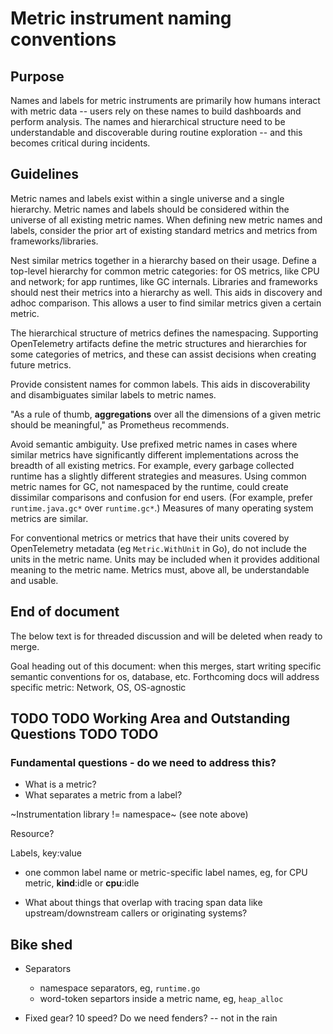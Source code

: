 # Metric instrument naming conventions

## Purpose

Names and labels for metric instruments are primarily how humans interact with metric data -- users rely on these names to build dashboards and perform analysis. The names and hierarchical structure need to be understandable and discoverable during routine exploration -- and this becomes critical during incidents.

## Guidelines

Metric names and labels exist within a single universe and a single hierarchy. Metric names and labels should be considered within the universe of all existing metric names. When defining new metric names and labels, consider the prior art of existing standard metrics and metrics from frameworks/libraries.

Nest similar metrics together in a hierarchy based on their usage. Define a top-level hierarchy for common metric categories: for OS metrics, like CPU and network; for app runtimes, like GC internals. Libraries and frameworks should nest their metrics into a hierarchy as well. This aids in discovery and adhoc comparison. This allows a user to find similar metrics given a certain metric.

The hierarchical structure of metrics defines the namespacing. Supporting OpenTelemetry artifacts define the metric structures and hierarchies for some categories of metrics, and these can assist decisions when creating future metrics.

Provide consistent names for common labels. This aids in discoverability and disambiguates similar labels to metric names.

"As a rule of thumb, **aggregations** over all the dimensions of a given metric should be meaningful," as Prometheus recommends.

Avoid semantic ambiguity. Use prefixed metric names in cases where similar metrics have significantly different implementations across the breadth of all existing metrics. For example, every garbage collected runtime has a slightly different strategies and measures. Using common metric names for GC, not namespaced by the runtime, could create dissimilar comparisons and confusion for end users. (For example, prefer `runtime.java.gc*` over `runtime.gc*`.) Measures of many operating system metrics are similar.

For conventional metrics or metrics that have their units covered by OpenTelemetry metadata (eg `Metric.WithUnit` in Go), do not include the units in the metric name. Units may be included when it provides additional meaning to the metric name. Metrics must, above all, be understandable and usable.

## End of document

The below text is for threaded discussion and will be deleted when ready to merge.

Goal heading out of this document: when this merges, start writing specific semantic conventions for os, database, etc. Forthcoming docs will address specific metric: Network, OS, OS-agnostic



## TODO TODO Working Area and Outstanding Questions TODO TODO

### Fundamental questions - do we need to address this?
* What is a metric?
* What separates a metric from a label?

~Instrumentation library != namespace~ (see note above)

Resource?

Labels, key:value
- one common label name or metric-specific label names, eg, for CPU metric, **kind**:idle or **cpu**:idle

* What about things that overlap with tracing span data like upstream/downstream callers or originating systems?

## Bike shed

* Separators
  * namespace separators, eg, `runtime.go`
  * word-token separtors inside a metric name, eg, `heap_alloc`

* Fixed gear? 10 speed? Do we need fenders? -- not in the rain
